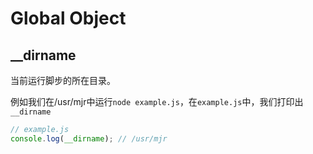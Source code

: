 # Global Object

## __dirname

当前运行脚步的所在目录。

例如我们在/usr/mjr中运行`node example.js`，在`example.js`中，我们打印出`__dirname`

```javascript
// example.js
console.log(__dirname); // /usr/mjr
```